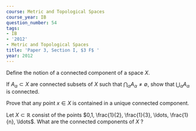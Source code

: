 ```yaml
---
course: Metric and Topological Spaces
course_year: IB
question_number: 54
tags:
- IB
- '2012'
- Metric and Topological Spaces
title: 'Paper 3, Section I, $3 F$ '
year: 2012
---
```




Define the notion of a connected component of a space $X$.

If $A_{\alpha} \subset X$ are connected subsets of $X$ such that $\bigcap_{\alpha} A_{\alpha} \neq \emptyset$, show that $\bigcup_{\alpha} A_{\alpha}$ is connected.

Prove that any point $x \in X$ is contained in a unique connected component.

Let $X \subset \mathbb{R}$ consist of the points $0,1, \frac{1}{2}, \frac{1}{3}, \ldots, \frac{1}{n}, \ldots$. What are the connected components of $X$ ?
